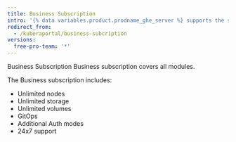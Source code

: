 ```yaml
---
title: Business Subscription
intro: '{% data variables.product.prodname_ghe_server %} supports the same powerful API available on {% data variables.product.prodname_dotcom_the_website %} as well as its own set of API endpoints.'
redirect_from:
  - /kuberaportal/business-subcription
versions:
  free-pro-team: '*'
---
```



Business Subscription
Business subscription covers all modules.

The Business subscription includes:
- Unlimited nodes
- Unlimited storage
- Unlimited volumes
- GitOps
- Additional Auth modes
- 24x7 support
